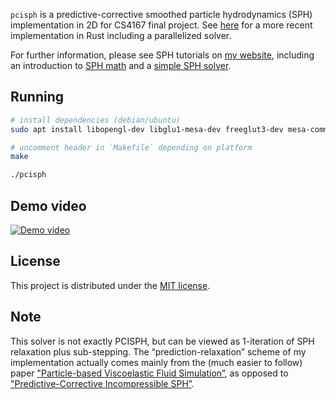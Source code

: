 `pcisph` is a predictive-corrective smoothed particle hydrodynamics (SPH) implementation in 2D for CS4167 final project. See [here](https://github.com/cerrno/pcisph-wasm) for a more recent implementation in Rust including a parallelized solver.

For further information, please see SPH tutorials on [my website](https://lucasschuermann.com/writing), including an introduction to [SPH math](https://lucasschuermann.com/writing/particle-based-fluid-simulation) and a [simple SPH solver](https://lucasschuermann.com/writing/implementing-sph-in-2d).

## Running
```bash
# install dependencies (debian/ubuntu)
sudo apt install libopengl-dev libglu1-mesa-dev freeglut3-dev mesa-common-dev libeigen3-dev

# uncomment header in `Makefile` depending on platform
make

./pcisph
```

## Demo video
[![Demo video](http://img.youtube.com/vi/_Kxp5dJ7HM8/0.jpg)](http://www.youtube.com/watch?v=_Kxp5dJ7HM8 "Predictive-Corrective Incompressible SPH")

## License
This project is distributed under the [MIT license](LICENSE.md).

## Note
This solver is not exactly PCISPH, but can be viewed as 1-iteration of SPH relaxation plus sub-stepping. The “prediction-relaxation” scheme of my implementation actually comes mainly from the (much easier to follow) paper ["Particle-based Viscoelastic Fluid Simulation”](https://dl.acm.org/doi/10.1145/1073368.1073400), as opposed to ["Predictive-Corrective Incompressible SPH”](https://dl.acm.org/doi/10.1145/1576246.1531346).
